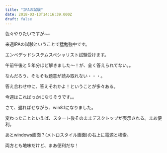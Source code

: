 ```yaml
---
title: "IPAの試験"
date: 2018-03-13T14:16:39.000Z
draft: false
---
```


色々やりたいですが~~

来週IPAの試験ということで猛勉強中です。

エンベデッドシステムスペシャリスト試験受けます。

午前午後と５年分ほど解きました～！が、全く答えられてない。。



なんだろう、そもそも題意が読み取れない・・・。

答え合わせ中に、答えそれかよ！ということが多々ある。

今週はこればっかになりそうです。。

さて、遅ればせながら、win8.1になりました。

変わったことといえば、スタート後そのままデスクトップが表示される。まあ便利。

あとwindows画面？(メトロスタイル画面)の右上に電源と検索。

両方とも地味だけど、まあ便利だな！
